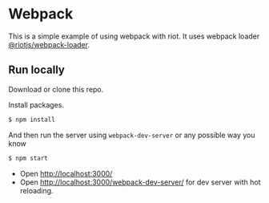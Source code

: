 # Webpack

This is a simple example of using webpack with riot. It uses webpack loader [@riotjs/webpack-loader](https://www.npmjs.com/package/@riotjs/webpack-loader).

## Run locally

Download or clone this repo.

Install packages.

```bash
$ npm install
```
And then run the server using `webpack-dev-server` or any possible way you know

```bash
$ npm start
```

- Open [http://localhost:3000/](http://localhost:3000/)
- Open [http://localhost:3000/webpack-dev-server/](http://localhost:3000/webpack-dev-server/) for dev server with hot reloading.
